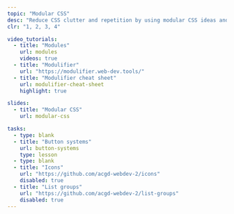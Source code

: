 ```yaml
---
topic: "Modular CSS"
desc: "Reduce CSS clutter and repetition by using modular CSS ideas and pre-built components."
clr: "1, 2, 3, 4"

video_tutorials:
  - title: "Modules"
    url: modules
    videos: true
  - title: "Modulifier"
    url: "https://modulifier.web-dev.tools/"
  - title: "Modulifier cheat sheet"
    url: modulifier-cheat-sheet
    highlight: true

slides:
  - title: "Modular CSS"
    url: modular-css

tasks:
  - type: blank
  - title: "Button systems"
    url: button-systems
    type: lesson
  - type: blank
  - title: "Icons"
    url: "https://github.com/acgd-webdev-2/icons"
    disabled: true
  - title: "List groups"
    url: "https://github.com/acgd-webdev-2/list-groups"
    disabled: true
---
```

